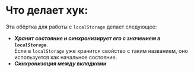 # Что делает хук:
Эта обёртка для работы с `localStorage` делает следующее:

- ***Хранит состояние и синхронизирует его с значением в `localStorage`***. <br>Если в `localStorage` уже хранится свойство с таким названием, оно используется как начальное состояние.
- ***Синхронизация между вкладками***
